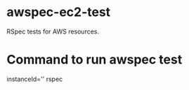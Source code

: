 # awspec-ec2-test
RSpec tests for AWS resources.

# Command to run awspec test
instanceId='<ec2-instance-id>' rspec
